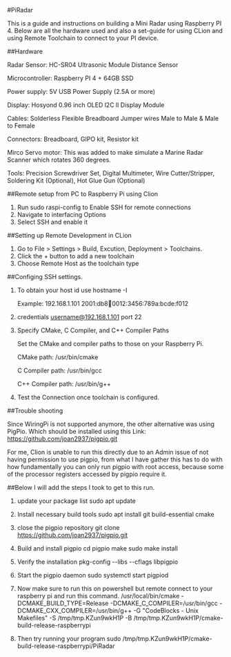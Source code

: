 #PiRadar

This is a guide and instructions on building a Mini Radar using Raspberry PI 4.
Below are all the hardware used and also a set-guide for using CLion and using Remote Toolchain to connect to your PI device.

##Hardware

Radar Sensor: HC-SR04 Ultrasonic Module Distance Sensor

Microcontroller: Raspberry PI 4 + 64GB SSD

Power supply: 5V USB Power Supply (2.5A or more)

Display: Hosyond 0.96 inch OLED l2C ll Display Module

Cables: Solderless Flexible Breadboard Jumper wires Male to Male & Male to Female

Connectors: Breadboard, GIPO kit, Resistor kit

Mirco Servo motor: This was added to make simulate a Marine Radar Scanner which rotates 360 degrees.

Tools: Precision Screwdriver Set, Digital Multimeter, Wire Cutter/Stripper, Soldering Kit (Optional), Hot Glue Gun (Optional)

##Remote setup from PC to Raspberry Pi using Clion
1. Run sudo raspi-config to Enable SSH for remote connections
2. Navigate to interfacing Options
3. Select SSH and enable it

##Setting up Remote Development in CLion
1. Go to File > Settings > Build, Excution, Deployment > Toolchains.
2. Click the + button to add a new toolchain
3. Choose Remote Host as the toolchain type

##Configing SSH settings. 
1. To obtain your host id use hostname -I

   Example: 192.168.1.101 2001:db8:abcd:0012:3456:789a:bcde:f012

2. credentials username@192.168.1.101 port 22

3. Specify CMake, C Compiler, and C++ Compiler Paths

   Set the CMake and compiler paths to those on your Raspberry Pi.

   CMake path: /usr/bin/cmake

   C Compiler path: /usr/bin/gcc

   C++ Compiler path: /usr/bin/g++

4. Test the Connection once toolchain is configured.

##Trouble shooting

Since WiringPi is not supported anymore, the other alternative was using PigPio. Which should be installed using this Link: https://github.com/joan2937/pigpio.git

For me, Clion is unable to run this directly due to an Admin issue of not having permission to use pigpio, from what I have gather this has to do with how fundamentally you can only run pigpio with root access, because some of the processor registers accessed by pigpio require it.

##Below I will add the steps I took to get to this run. 

1. update your package list
   sudo apt update

2. Install necessary build tools
   sudo apt install git build-essential cmake

3. close the pigpio repository
   git clone https://github.com/joan2937/pigpio.git

4. Build and install pigpio
   cd pigpio
   make
   sudo make install

5. Verify the installation
   pkg-config --libs --cflags libpigpio

6. Start the pigpio daemon
   sudo systemctl start pigpiod

7. Now make sure to run this on powershell but remote connect to your raspberry pi and run this command.
   /usr/local/bin/cmake -DCMAKE_BUILD_TYPE=Release -DCMAKE_C_COMPILER=/usr/bin/gcc -DCMAKE_CXX_COMPILER=/usr/bin/g++ -G "CodeBlocks - Unix Makefiles" -S /tmp/tmp.KZun9wkH1P -B /tmp/tmp.KZun9wkH1P/cmake-build-release-raspberrypi

8. Then try running your program
   sudo /tmp/tmp.KZun9wkH1P/cmake-build-release-raspberrypi/PiRadar
